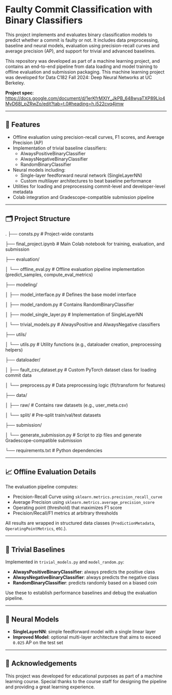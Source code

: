 # Faulty Commit Classification with Binary Classifiers

This project implements and evaluates binary classification models to predict whether a commit is faulty or not. It includes data preprocessing, baseline and neural models, evaluation using precision-recall curves and average precision (AP), and support for trivial and advanced baselines.

This repository was developed as part of a machine learning project, and contains an end-to-end pipeline from data loading and model training to offline evaluation and submission packaging. This machine learning project was developed for Data C182 Fall 2024: Deep Neural Networks at UC Berkeley.

**Project spec**: https://docs.google.com/document/d/1erKfrMXIY_JkPB_648wyaTXP89Llo4MyD68l_pZRwZo/edit?tab=t.0#heading=h.i522cvq4jmw

---

## 🚀 Features

- Offline evaluation using precision-recall curves, F1 scores, and Average Precision (AP)
- Implementation of trivial baseline classifiers:
  - AlwaysPositiveBinaryClassifier
  - AlwaysNegativeBinaryClassifier
  - RandomBinaryClassifier
- Neural models including:
  - Single-layer feedforward neural network (SingleLayerNN)
  - Custom multilayer architectures to beat baseline performance
- Utilities for loading and preprocessing commit-level and developer-level metadata
- Colab integration and Gradescope-compatible submission pipeline

---

## 🗂️ Project Structure
.
├── consts.py                            # Project-wide constants

├── final_project.ipynb                  # Main Colab notebook for training, evaluation, and submission

├── evaluation/

│   └── offline_eval.py                  # Offline evaluation pipeline implementation (predict_samples, compute_eval_metrics)

├── modeling/

│   ├── model_interface.py              # Defines the base model interface

│   ├── model_random.py                 # Contains RandomBinaryClassifier

│   ├── model_single_layer.py          # Implementation of SingleLayerNN

│   └── trivial_models.py              # AlwaysPositive and AlwaysNegative classifiers

├── utils/

│   └── utils.py                        # Utility functions (e.g., dataloader creation, preprocessing helpers)

├── dataloader/

│   ├── fault_csv_dataset.py           # Custom PyTorch dataset class for loading commit data

│   └── preprocess.py                  # Data preprocessing logic (fit/transform for features)

├── data/

│   ├── raw/                           # Contains raw datasets (e.g., user_meta.csv)

│   └── split/                         # Pre-split train/val/test datasets

├── submission/

│   └── generate_submission.py         # Script to zip files and generate Gradescope-compatible submission

└── requirements.txt                   # Python dependencies

---

## 📈 Offline Evaluation Details

The evaluation pipeline computes:

- Precision-Recall Curve using `sklearn.metrics.precision_recall_curve`
- Average Precision using `sklearn.metrics.average_precision_score`
- Operating point (threshold) that maximizes F1 score
- Precision/Recall/F1 metrics at arbitrary thresholds

All results are wrapped in structured data classes (`PredictionMetadata`, `OperatingPointMetrics`, etc.).

---

## 🧪 Trivial Baselines

Implemented in `trivial_models.py` and `model_random.py`:

- **AlwaysPositiveBinaryClassifier**: always predicts the positive class
- **AlwaysNegativeBinaryClassifier**: always predicts the negative class
- **RandomBinaryClassifier**: predicts randomly based on a biased coin

Use these to establish performance baselines and debug the evaluation pipeline.

---

## 🧠 Neural Models

- **SingleLayerNN**: simple feedforward model with a single linear layer
- **Improved Model**: optional multi-layer architecture that aims to exceed `0.025` AP on the test set

---

## 📌 Acknowledgements
This project was developed for educational purposes as part of a machine learning course. Special thanks to the course staff for designing the pipeline and providing a great learning experience.
